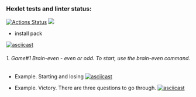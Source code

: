 ### Hexlet tests and linter status:
[![Actions Status](https://github.com/MrNovan/frontend-project-44/workflows/hexlet-check/badge.svg)](https://github.com/MrNovan/frontend-project-44/actions)
<a href="https://codeclimate.com/github/MrNovan/frontend-project-44/maintainability"><img src="https://api.codeclimate.com/v1/badges/81a6985cc9d15a113fe0/maintainability" /></a>


- install pack

[![asciicast](https://asciinema.org/a/zShuH4CGINWR2X31SufuKAXee.svg)](https://asciinema.org/a/zShuH4CGINWR2X31SufuKAXee)

###### 1. Game#1 Brain-even - even or odd. To start, use the brain-even command.

- Example. Starting and losing
[![asciicast](https://asciinema.org/a/S8BNrCnkB8AqTqv5UYJlERc0Q.svg)](https://asciinema.org/a/S8BNrCnkB8AqTqv5UYJlERc0Q)

- Example. Victory. There are three questions to go through.
[![asciicast](https://asciinema.org/a/u0ZmeflULjd4Y6cmHS8GR1sj9.svg)](https://asciinema.org/a/u0ZmeflULjd4Y6cmHS8GR1sj9)